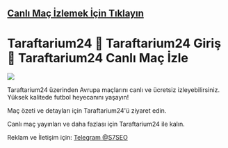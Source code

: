 ##  <a href="https://dub.sh/nanotv">Canlı Maç İzlemek İçin Tıklayın</a>

# Taraftarium24 💫 Taraftarium24 Giriş 💫 Taraftarium24 Canlı Maç İzle

<a href="https://dub.sh/nanotv"><img src="https://i.postimg.cc/06vSnVbV/taraftarium-g-rsel-1.png"></a>

Taraftarium24 üzerinden Avrupa maçlarını canlı ve ücretsiz izleyebilirsiniz. Yüksek kalitede futbol heyecanını yaşayın!

Maç özeti ve detayları için Taraftarium24'ü ziyaret edin.

Canlı maç yayınları ve daha fazlası için Taraftarium24 ile kalın.

Reklam ve İletişim için: <a href="https://t.me/S7SEO">Telegram @S7SEO</a>
